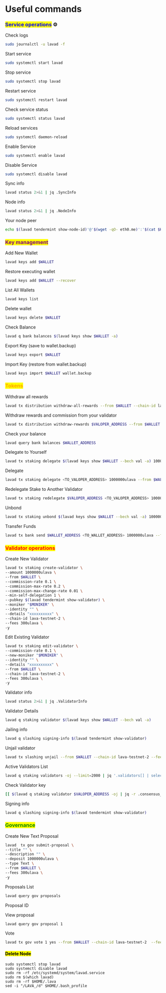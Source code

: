 # Useful commands

### <mark style="color:blue;">Service operations</mark> ⚙️ <a href="#service-operations" id="service-operations"></a>

Check logs

```bash
sudo journalctl -u lavad -f
```

Start service

```bash
sudo systemctl start lavad
```

Stop service

```bash
sudo systemctl stop lavad
```

Restart service

```bash
sudo systemctl restart lavad
```

Check service status

```bash
sudo systemctl status lavad
```

Reload services

```bash
sudo systemctl daemon-reload
```

Enable Service

```bash
sudo systemctl enable lavad
```

Disable Service

```bash
sudo systemctl disable lavad
```

Sync info

```bash
lavad status 2>&1 | jq .SyncInfo
```

Node info

```bash
lavad status 2>&1 | jq .NodeInfo
```

Your node peer

```bash
echo $(lavad tendermint show-node-id)'@'$(wget -qO- eth0.me)':'$(cat $HOME/.lava/config/config.toml | sed -n '/Address to listen for incoming connection/{n;p;}' | sed 's/.*://; s/".*//')
```

### <mark style="color:purple;">Key management</mark> <a href="#key-management" id="key-management"></a>

Add New Wallet

```bash
lavad keys add $WALLET
```

Restore executing wallet

```bash
lavad keys add $WALLET --recover
```

List All Wallets

```bash
lavad keys list
```

Delete wallet

```bash
lavad keys delete $WALLET
```

Check Balance

```bash
lavad q bank balances $(lavad keys show $WALLET -a)
```

Export Key (save to wallet.backup)

```bash
lavad keys export $WALLET
```

Import Key (restore from wallet.backup)

```bash
lavad keys import $WALLET wallet.backup
```

### <mark style="color:orange;">Tokens</mark> <a href="#tokens" id="tokens"></a>

Withdraw all rewards

```bash
lavad tx distribution withdraw-all-rewards --from $WALLET --chain-id lava-testnet-2 --fees 300ulava
```

Withdraw rewards and commission from your validator

```bash
lavad tx distribution withdraw-rewards $VALOPER_ADDRESS --from $WALLET --commission --chain-id lava-testnet-2 --fees 300ulava -y
```

Check your balance

```bash
lavad query bank balances $WALLET_ADDRESS
```

Delegate to Yourself

```bash
lavad tx staking delegate $(lavad keys show $WALLET --bech val -a) 1000000ulava --from $WALLET --chain-id lava-testnet-2 --fees 300ulava -y
```

Delegate

```bash
lavad tx staking delegate <TO_VALOPER_ADDRESS> 1000000ulava --from $WALLET --chain-id lava-testnet-2 --fees 300ulava -y
```

Redelegate Stake to Another Validator

```bash
lavad tx staking redelegate $VALOPER_ADDRESS <TO_VALOPER_ADDRESS> 1000000ulava --from $WALLET --chain-id lava-testnet-2 --fees 300ulava -y
```

Unbond

```bash
lavad tx staking unbond $(lavad keys show $WALLET --bech val -a) 1000000ulava --from $WALLET --chain-id lava-testnet-2 --fees 300ulava -y
```

Transfer Funds

```bash
lavad tx bank send $WALLET_ADDRESS <TO_WALLET_ADDRESS> 1000000ulava --fees 300ulava -y
```

### <mark style="color:red;">Validator operations</mark> <a href="#validator-operations" id="validator-operations"></a>

Create New Validator

```bash
lavad tx staking create-validator \
--amount 1000000ulava \
--from $WALLET \
--commission-rate 0.1 \
--commission-max-rate 0.2 \
--commission-max-change-rate 0.01 \
--min-self-delegation 1 \
--pubkey $(lavad tendermint show-validator) \
--moniker "$MONIKER" \
--identity "" \
--details "xxxxxxxxxx" \
--chain-id lava-testnet-2 \
--fees 300ulava \
-y
```

Edit Existing Validator

```bash
lavad tx staking edit-validator \
--commission-rate 0.1 \
--new-moniker "$MONIKER" \
--identity "" \
--details "xxxxxxxxxx" \
--from $WALLET \
--chain-id lava-testnet-2 \
--fees 300ulava \
-y
```

Validator info

```bash
lavad status 2>&1 | jq .ValidatorInfo
```

Validator Details

```bash
lavad q staking validator $(lavad keys show $WALLET --bech val -a)
```

Jailing info

```bash
lavad q slashing signing-info $(lavad tendermint show-validator)
```

Unjail validator

```bash
lavad tx slashing unjail --from $WALLET --chain-id lava-testnet-2 --fees 300ulava -y
```

Active Validators List

```bash
lavad q staking validators -oj --limit=2000 | jq '.validators[] | select(.status=="BOND_STATUS_BONDED")' | jq -r '(.tokens|tonumber/pow(10; 6)|floor|tostring) + " 	 " + .description.moniker' | sort -gr | nl
```

Check Validator key

```bash
[[ $(lavad q staking validator $VALOPER_ADDRESS -oj | jq -r .consensus_pubkey.key) = $(lavad status | jq -r .ValidatorInfo.PubKey.value) ]] && echo -e "Your key status is ok" || echo -e "Your key status is error"
```

Signing info

```bash
lavad q slashing signing-info $(lavad tendermint show-validator)
```

### <mark style="color:green;">Governance</mark> <a href="#governance" id="governance"></a>

Create New Text Proposal

```bash
lavad  tx gov submit-proposal \
--title "" \
--description "" \
--deposit 1000000ulava \
--type Text \
--from $WALLET \
--fees 300ulava \
-y 
```

Proposals List

```bash
lavad query gov proposals
```

Proposal ID

View proposal

```bash
lavad query gov proposal 1
```

Vote

```bash
lavad tx gov vote 1 yes --from $WALLET --chain-id lava-testnet-2  --fees 300ulava -y
```

#### <mark style="background-color:yellow;">Delete Node</mark>

```
sudo systemctl stop lavad
sudo systemctl disable lavad
sudo rm -rf /etc/systemd/system/lavad.service
sudo rm $(which lavad)
sudo rm -rf $HOME/.lava
sed -i "/LAVA_/d" $HOME/.bash_profile
```
